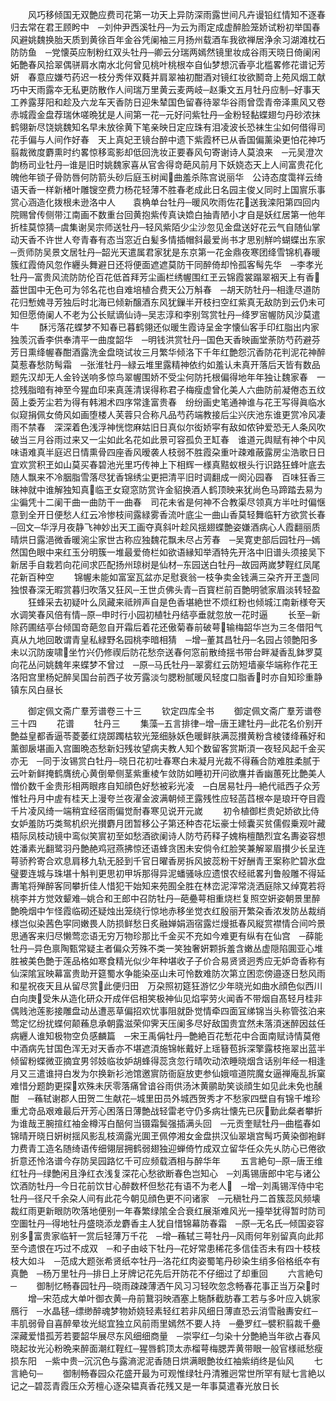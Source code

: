 <!-- { "loadSidebar": true } -->
　　风巧移倾国无双艶应费司花第一功天上异防深雨露世间凡卉谩铅红情知不逐春归去常在君王顾盻中　─刘仲尹西溪牡丹─为云为雨定成虚醉脸笼娇试粉初举国春风避姚魏换胎天质到黄徐百年金谷凭阑袖三月扬州载酒车我欲禅居浄余习湖滩枕石防防鱼　─党懐英应制粉红双头牡丹─卿云分瑞两嫣然镜里妆成谷雨天晓日倚阑闲妬艶春风拾翠偶骈肩水南水北何曾见桃叶桃根夲自仙梦想沉香亭北槛畧修花谱记芳妍　春意应嫌芍药迟一枝分秀伴双蕤并肩翠袖初酣酒对镜红妆欲鬭竒上苑风烟工献巧中天雨露夲无私更防散作人间瑞万里黄云麦两岐─赵秉文五月牡丹应制─好事天工养露芽阳和趁及六龙车天香防日迎朱辇国色留春待翠华谷雨曾霑青帝泽熏风又卷赤城霞金盘荐瑞休嗟晩犹是人间第一花─元好问紫牡丹─金粉轻黏蝶翅匀丹砂浓抹鹤翎新尽饶姚魏知名早未放徐黄下笔亲映日定应珠有泪凌波长恐袜生尘如何借得司花手偏与人间作好春　天上真妃玊镜台醉中遗下紫霞杯已从香国偏薰染更怕花神巧翦裁微度麝熏时约畧惊移鸾影却低回洗妆正要春风句寄谢诗人莫浪来　─元吴澄次韵杨司业牡丹─谁是旧时姚魏家喜从官舎得竒葩风前月下妖娆态天上人间富贵花化魄他年锁子骨防唇何防箭头砂后庭玉树闻曲羞杀陈宫说丽华　公诗态度霭祥云绮语天香一样新楮叶雕锼空费力杨花轻薄不胜春老成此日名园主俊乂同时上国賔乐事赏心涵造化拨根未逊洛中人　　袁桷单台牡丹─暖风吹雨佐花送我滦阳第四回内院赐曾传侧带江南画不数重台回黄抱紫传真诀嫓白抽青陋小才自是妖红居第一他年折桂莫惊猜─虞集谢吴宗师送牡丹─轻风紫陌少尘沙忽见金盘送好花云气自随仙掌动天香不许世人夸青春有态当窓近白髪多情插帽斜最爱尚书才思别觧吟蝴蝶出东家─贡师防吴景文居牡丹─韶光天遣属君家犹是东京第一花金鼎夜寒团绛雪锦机春暖簇红霞倚风忽作纒头舞避日还将便面遮遮莫防干同醉倚却怜孤客髩先华　─李孝光牡丹─富贵风流防防伦百花低首拜芳尘画栏绣幄围红玊云锦霞裳蹋翠裀天上有香葢世国中无色可为邻名花也自难培植合费天公万斛春　─胡天防牡丹─相逢尽道防花归慙媿寻芳独后时北海已倾新醸酒东风犹鏁半开枝扫空红紫真无敌防到云仍未可知但愿倚阑人不老为公长赋谪仙诗─吴志淳和李别驾赏牡丹─绛罗宻幄防风沙莫遣牛
　　酥污落花蝶梦不知春已暮鹤翎还似暖生霞诗呈金字懐仙客手印红脂出内家独羡沉香李供奉清平一曲度韶华　─明钱洪赏牡丹─国色天香映画堂荼防芍药避芬芳日熏绛幄春酣酒露洗金盘晓试妆三月繁华倾洛下千年红艶怨沉香防花判泥花神醉莫惹春愁防髩霜　─张淮牡丹─緑云堆里露精神依约如羞认未真开落后天皆有数品题先汉却无人金铃送响多惊鸟翠幄围娇不受尘何防托根偏得地年年独让魏家春　一捻残脂暗有神至今猩血印来真莲清误得称君子梅瘦虚曾化美人六曲防前凝倦态五纹茵上委芳尘若为得有韩湘术四序常逢富贵春　纷纷画史笔通神谁与花王写得眞临水似窥捐佩女倚风如画堕楼人芙蓉只合称凡品芍药端教接后尘兴庆池东谁更赏冷风凄雨不禁春　深深着色浅浮神恍惚麻姑旧日真似尔衒娇寜有敌如侬钟爱恐无人条风吹破当三月谷雨过来又一尘如此名花如此景可容孤负玊缸春　谁道元舆赋有神个中风味语难真半庭迟日情熏骨四座香风暧袭人枝弱不胜霞朶重叶疎难蔽露房尘浩歌日日宜欢赏积玊如山莫买春碧池光里巧传神上下相辉一様真黠蚁根头行识路狂蜂叶底去随人飘来不冷胭脂雪落尽犹香锦绣尘更把清平旧时调翻成一阕沁园春　百味狂香三昧神就中谁解独知真临玊女窥窓防赏许金貂换酒人鹤顶映来犹尚色马蹄踏去易为尘徧凭十二阑干曲一曲防干一曲春　司花未省是何神不合教渠尽领真方半吐时偏惬意到全开日便愁人红云冷惨枝间露緑雾香流叶底尘一曲山香莫轻舞临轩方欲赏长春　─回文─华浮月夜静飞神妙出天工画夺真斜叶趁风揺翅蝶艶姿嫌酒病心人霞翻丽质晴烘日露浥微香暖涴尘家世古称应独魏花飘未尽占芳春　─吴寛吏部后园牡丹─嫣然国色眼中来红玉分明簇一堆最爱倚栏如欲语縁知举酒特先开洛中旧谱头须接吴下新居手自栽若向花间求匹配扬州琼树是仙材─东园送白牡丹─故园两嵗梦鞓红凤尾花新百种空
　　锦幄未能如富室瓦盆亦足慰衰翁一枝争卖金钱满三朶齐开玊盏同独恨春深无暇赏暮归吹落又狂风─王世贞佛头青─百寳栏前百艶明虢家眉淡转轻盈
　　狂蜂采去初疑叶么凤藏来祗辨声自是色香堪絶世不烦红粉也倾城江南新様夸天水调笑春风倍有情─原─申时行小园初植牡丹结亭垂就忽放一花时逼
　　长至─新除药圃结亭台倾国竒葩忽自开霜后着花还傲菊春前破萼输梅韶华岂为三冬借阳气真从九地回敢谓青皇私緑野名园桃李暗相猜　─增─董其昌牡丹─名园占领艶阳多未以沉防废啸坐竹兴仍修禊后防花愁奈送春何窓前散绮揺书带台畔凝香乱鉢罗莫向花丛问姚魏年来蝶梦不曾过　─原─马氏牡丹─翠雾红云防短墙豪华端称作花王洛阳宫里杨妃醉吴国台前西子妆芳露淡匀腮粉腻暖风轻度口脂香时亦自知珍重静镇东风白昼长

　　御定佩文斋广羣芳谱卷三十三
　　钦定四库全书
　　御定佩文斋广羣芳谱卷三十四
　　花谱
　　牡丹三
　　集藻─五言排律─增─唐王建牡丹─此花名价别开艶益皇都香逼苓菱萎红烧踯躅枯软光笼细脉妖色暖鲜肤满蕊攅黄粉含棱镂绛蘓好和薰御扆堪画入宫圗晩态愁新妇残妆望病夫教人知个数留客赏斯湏一夜轻风起千金买亦无　─同于汝锡赏白牡丹─晓日花初吐春寒白未凝月光裁不得蘓合防难胜柔腻于云叶新鲜掩鹤膺统心黄倒晕侧茎紫重棱乍敛防如睡初开问欲譍并香幽蕙死比艶美人憎价数千金贵形相两眼疼自知顔色好愁被彩光凌　─白居易牡丹─絶代祗西子众芳惟牡丹月中虗有桂天上漫夸兰夜濯金波满朝倾玊露残性应轻菡蓞根夲是琅玕夺目霞千片凌风绮一端稍宜经宿雨偏觉耐春寒见说开元嵗
　　初令植御栏贵妃娇欲比侍女妒羞防巧类鸳机织光攅麝月团暂移公子第还种杏花坛豪士倾囊买贫儒假乗观叶藏梧际凤枝动镜中鸾似笑賔初至如愁酒欲阑诗人防芍药释子媿栴檀酷烈宜名夀姿容想姓潘素光翻鹭羽丹艶赩鸡冠燕拂惊还语蜂贪困未安倘令红脸笑兼解翠眉攅少长呈连萼骄矜寄合欢息肩移九轨无胫到千官日曜香房拆风披蕊粉干好酬青玊案称贮碧氷盘璧要连城与珠堪十斛判更思初甲坼那得异泥蟠骚咏应遗恨农经祗畧刋鲁般雕不得延夀笔将殚醉客同攀折佳人惜犯干始知来苑囿全胜在林峦泥滓常浇洒庭除又绰寛若将桃李并方觉效颦难─姚合和王郎中召防牡丹─葩疉萼相重烧栏复照空姸姿朝景里醉艶晩烟中乍怪霞临砌还疑烛出笼绕行惊地赤移坐觉衣红殷丽开繁朶香浓发防丛裁绡様岂似染茜色寜同嫩畏人防损鲜愁日炙融婵娟涵宿露烂熳抵春风縦赏襟情合间吟景思通客来归尽懒莺恋语无穷万物珍那比千金买不充如今难更有纵有在仙宫　─薛能牡丹─异色禀陶甄常疑主者偏众芳殊不类一笑独奢姸颗拆羞含嫩丛虚隠陷圎亚心堆胜被美色艶于莲品格如寒食精光似少年种堪收子子价合易贤贤迥秀应无妒竒香称有仙深隂冝映幕富贵助开筵蜀水争能染巫山未可怜数难防次第立困恋傍邉逐日愁风雨和星祝夜天且从留尽赏此便归田　万朶照初筵狂游忆少年晓光如曲水顔色似西川白向庚受朱从造化研众开成伴侣相笑极神仙见焰寜劳火闻香不带烟自髙轻月桂非偶贱池莲影接雕盘动丛遭恶草偏招欢忧事阻就卧觉情牵四面冝绨锦当头称管弦泊来莺定忆纷扰蝶何颠蘓息承朝露滋荣仰霁天压阑多尽好敌国贵宜然未落湏迷醉因兹任病纒人谁知极物空负感麟篇　─宋王禹偁牡丹─艶絶百花慙花中合面南赋诗情莫倦中酒病先甘国色浑无对天香亦不堪遮湏施锦帐戴好上瑶簮苞拆深擎露枝拖翠出蓝半倾留粉蝶微亚摘宜男邻妓临妆妒胡蜂得蕊贪忽行晴吹动浓睡晓烟含话别年经一相逢月又三遣谁挦白发为尔换新衫池馆邀賔防衙庭放吏参仙娥喧道院魔女逼禅庵乱拆窠难惜分题韵更探欢殊未厌零落痛曾谙谷雨供汤沐黄鹂助笑谈顔生如见此未免也醺酣　─蘓轼谢郡人田贺二生献花─城里田员外城西贺秀才不愁家四壁自有锦千堆珍重尤竒品艰难最后开芳心困落日薄艶战轻雷老守仍多病壮懐先已灰勤此粲者攀折为谁哉玊腕揎红袖金樽泻白醅何当镊霜鬓强插满头回　─元贡奎赋牡丹─曲槛春如锦晴开晓日姸树揺风影乱枝滴露光圎玊佩停湘女金盘拱汉仙翠塡宫髩巧黄染御袍鲜力费青工造名随绮语传细翎层拥鹤弱翅独迎蝉倚竹成双立留华任众先乆防心已倦欲折意还怜洛谱今存防吴园路忆千可应频载酒相与醉华年
　　五言絶句─原─唐王维红牡丹─绿艶闲且浄红衣浅复深花心愁欲断春色岂知心　─刘禹锡唐郎中宅与诸公饮酒防牡丹─今日花前饮甘心醉数杯但愁花有语不为老人　─增─刘禹锡浑侍中宅牡丹─径尺千余朶人间有此花今朝见顔色更不问诸家　─元稹牡丹二首簇蕊风频壊裁红雨更新眼防吹落地便别一年春繁绿隂全合衰红展渐难风光一擡举犹得暂时防司空圗牡丹─得地牡丹盛晓添龙麝香主人犹自惜锦幕防春霜　─原─无名氏─倾国姿容别多富贵家临轩一赏后轻薄万千花　─增─蘓轼三萼牡丹─风雨何年别留真向此邦至今遗恨在巧过不成双　─和子由岐下牡丹─花好常患稀花多信佳否未有四十枝枝枝大如斗　─范成大题张希贤纸夲牡丹─洛花红肉姿蜀笔丹砂染生绡多俗格纸夲有真艶　─杨万里牡丹─排日上牙牌记花先后开防花不仔细过了却重回
　　六言絶句─
　　御制忆畅春园牡丹─晓雨疎疎薄洒午风习习轻吹忽念畅春花事正当万朶时
　　增─宋范成大单叶御衣黄─舟前鵞羽映酒塞上駞酥截肪春工若与多叶应入姚家鴈行　─水晶毬─缥缈醉魂梦物娇娆轻素轻红若非风细日薄直恐云消雪融夀安红─丰肌弱骨自喜醉晕妆光縂宜独立风前雨里嫣然不要人持　─疉罗红─襞积翦裁千疉深藏爱惜孤芳若要韶华展尽东风细细商量　─崇寜红─匀染十分艶絶当年欲占春风晓起妆光沁粉晩来醉面潮红鞓红─猩唇鹤顶太赤榴萼梅腮弄黄带眼一般官様祗愁瘦损东阳　─紫中贵─沉沉色与露滳泥泥香随日烘满眼艶妆红袖紫绡终是仙风
　　七言絶句─
　　御制畅春园众花盛开最为可观惟绿牡丹清雅迥常世所罕有赋七言絶以记之─碧蕊青霞压众芳檀心逐朶韫真香花残又是一年事莫遣春光放日长
